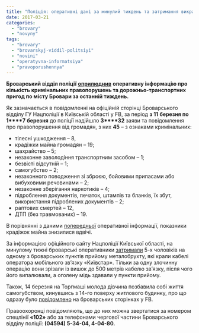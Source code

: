 ```yaml
---
title: "Поліція: оперативні дані за минулий тиждень та затримання викрадачів кабелю"
date: 2017-03-21
categories: 
  - "brovary"
  - "novyny"
tags: 
  - "brovary"
  - "brovarskyj-viddil-politsiyi"
  - "novini"
  - "operatyvna-informatsiya"
  - "pravoporushennya"
---
```


**Броварський відділ поліції** **[оприлюднив](https://www.facebook.com/510510379159575/photos/a.512735565603723.1073741828.510510379159575/602832913260654/?type=3)** **оперативну інформацію про кількість кримінальних правопорушень та дорожньо-транспортних пригод по місту Бровари за останній тиждень.**

Як зазначається в повідомленні на офіційній сторінці Броварського відділу ГУ Нацполіції в Київській області у FB, за період **з** **11** **березня по 1****7** **березня** до поліції надійшло **3****32** заяви та повідомлення про правопорушення від громадян, з них **45** – з ознаками кримінальних:

- тілесні ушкодження – 8,
- крадіжки майна громадян – 19;
- шахрайство – 5;
- незаконне заволодіння транспортним засобом – 1;
- безвісті відсутній – 1;
- самогубство – 2;
- незаконного поводження зі зброєю, бойовими припасами або вибуховими речовинами – 2;
- незаконне зберігання наркотиків – 4;
- підроблення документів, печаток, штампів та бланків, їх збут, використання підроблених документів – 2;
- раптових смертей – 12,
- ДТП (без травмованих) – 19.

В порівнянні з даними [попередньої](https://mpz.brovary.org/operatyvni-dani-politsiyi-brovariv-kradizhky-majna-za-ostannij-tyzhden-zbilshylysya-v-4-razy/) оперативної інформації, показники крадіжок майна знизилися вдвічі.

За інформацією офіційного сайту Нацполіції Київської області, на минулому тижні броварські оперативники [затримали](https://kv.npu.gov.ua/uk/publish/article/234494) 5-х чоловіків на одному з броварських пунктів прийому металобрухту, які крали кабелі оператора мобільного зв’язку «Київстар». Тільки за одну злочинну операцію вони зрізали із вишок до 500 метрів кабелю зв’язку, після чого його випалювали, а оголену мідь здавали у пункти прийому.

Також, 14 березня на Торгмаші молода дівчина позбавила собі життя самогубством, кинувшись з 14-го поверху житлового будинку, про що одразу було [повідомлено](https://www.facebook.com/groups/brovary/permalink/1571403409556286/) на броварських сторінках у FB.

Правоохоронці повідомляють, що до них можна звертатися за номером спецлінії **«102»** або за телефонами чергової частини Броварського відділу поліції: **(04594) 5-34-04, 4-04-80.**
